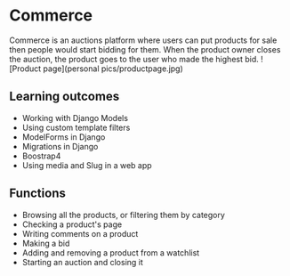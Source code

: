# Commerce
Commerce is an auctions platform where users can put products for sale 
then people would start bidding for them. 
When the product owner closes the auction, the product goes to the user 
who made the highest bid.
![Product page](personal pics/productpage.jpg)
## Learning outcomes
- Working with Django Models
- Using custom template filters
- ModelForms in Django
- Migrations in Django
- Boostrap4
- Using media and Slug in a web app
## Functions
- Browsing all the products, or filtering them by category
- Checking a product's page
- Writing comments on a product
- Making a bid
- Adding and removing a product from a watchlist
- Starting an auction and closing it